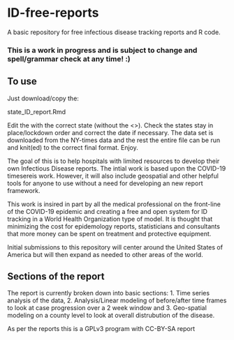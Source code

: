 # ID-free-reports
A basic repository for free infectious disease tracking reports and R code.

### This is a work in progress and is subject to change and spell/grammar check at any time! :)

## To use

Just download/copy the:

state_ID_report.Rmd 

Edit the <INSERT STATE HERE> with the correct state (without the <>).  Check the states stay in place/lockdown order and correct the date if necessary.  The data set is downloaded from the NY-times data and the rest the entire file can be run and knit(ed) to the correct final format.  Enjoy.


The goal of this is to help hospitals with limited resources to develop their own Infectious Disease reports.  The intial work is based upon the COVID-19 timesereis work.  However, it will also include geospatial and other helpful tools for anyone to use without a need for developing an new report framework.  

This work is insired in part by all the medical professional on the front-line of the COVID-19 epidemic and creating a free and open system for ID tracking in a World Health Organization type of model.  It is thought that minimizing the cost for epidemology reports, statisticians and consultants that more money can be spent on treatment and protective equipment.

Initial submissions to this repository will center around the United States of America but will then expand as needed to other areas of the world.


## Sections of the report

The report is currently broken down into basic sections:  1. Time series analysis of the data, 2.  Analysis/Linear modeling of before/after time frames to look at case progression over a 2 week window and 3. Geo-spatial modeling on a county level to look at overall distrubution of the disease.


As per the reports this is a GPLv3 program with CC-BY-SA report
